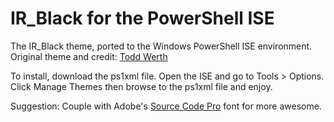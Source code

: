 IR_Black for the PowerShell ISE
===============================

The IR_Black theme, ported to the Windows PowerShell ISE environment.
Original theme and credit: [Todd Werth](http://toddwerth.com/2007/03/29/ir_black-the-last-textmate-theme-youll-ever-need/)

To install, download the ps1xml file. Open the ISE and go to Tools > Options. Click Manage Themes then browse to the ps1xml file and enjoy.

Suggestion: Couple with Adobe's [Source Code Pro](https://github.com/adobe/source-code-pro) font for more awesome.